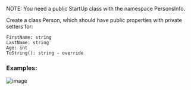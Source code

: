 NOTE: You need a public StartUp class with the namespace PersonsInfo.

Create a class Person, which should have public properties with private setters for:

	FirstName: string
	LastName: string
	Age: int
	ToString(): string - override

### Examples:

![image](https://user-images.githubusercontent.com/45227327/221663657-04af0fc2-9aaf-40c6-80f9-946732dce9a9.png)
